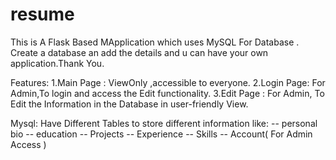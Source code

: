 # resume
This is A Flask Based MApplication which uses MySQL For Database . Create a database an add the details and u can have your own application.Thank You.

Features:
  1.Main Page : ViewOnly ,accessible to everyone.
  2.Login Page: For Admin,To login and access the Edit functionality.
  3.Edit Page : For Admin, To Edit the Information in the Database in user-friendly View.
  
 Mysql:
  Have Different Tables to store different information like:
    -- personal bio
    -- education
    -- Projects
    -- Experience
    -- Skills
    -- Account( For Admin Access )
